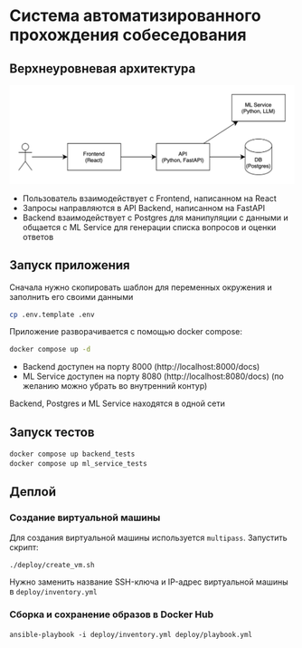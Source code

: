 # Система автоматизированного прохождения собеседования

## Верхнеуровневая архитектура

![Архитектура](docs/architecture.png)

* Пользователь взаимодействует с Frontend, написанном на React
* Запросы направляются в API Backend, написанном на FastAPI
* Backend взаимодействует с Postgres для манипуляции с данными и общается с ML Service для генерации списка вопросов и оценки ответов

## Запуск приложения

Сначала нужно скопировать шаблон для переменных окружения и заполнить его своими данными

```bash
cp .env.template .env
```

Приложение разворачивается с помощью docker compose:

```bash
docker compose up -d
```

* Backend доступен на порту 8000 (http://localhost:8000/docs)
* ML Service доступен на порту 8080 (http://localhost:8080/docs) (по желанию можно убрать во внутренний контур)

Backend, Postgres и ML Service находятся в одной сети

## Запуск тестов

```bash
docker compose up backend_tests
docker compose up ml_service_tests
```

## Деплой

### Создание виртуальной машины

Для создания виртуальной машины используется `multipass`. Запустить скрипт:

```shell
./deploy/create_vm.sh
```

Нужно заменить название SSH-ключа и IP-адрес виртуальной машины в `deploy/inventory.yml`

### Сборка и сохранение образов в Docker Hub

```shell
ansible-playbook -i deploy/inventory.yml deploy/playbook.yml
```

